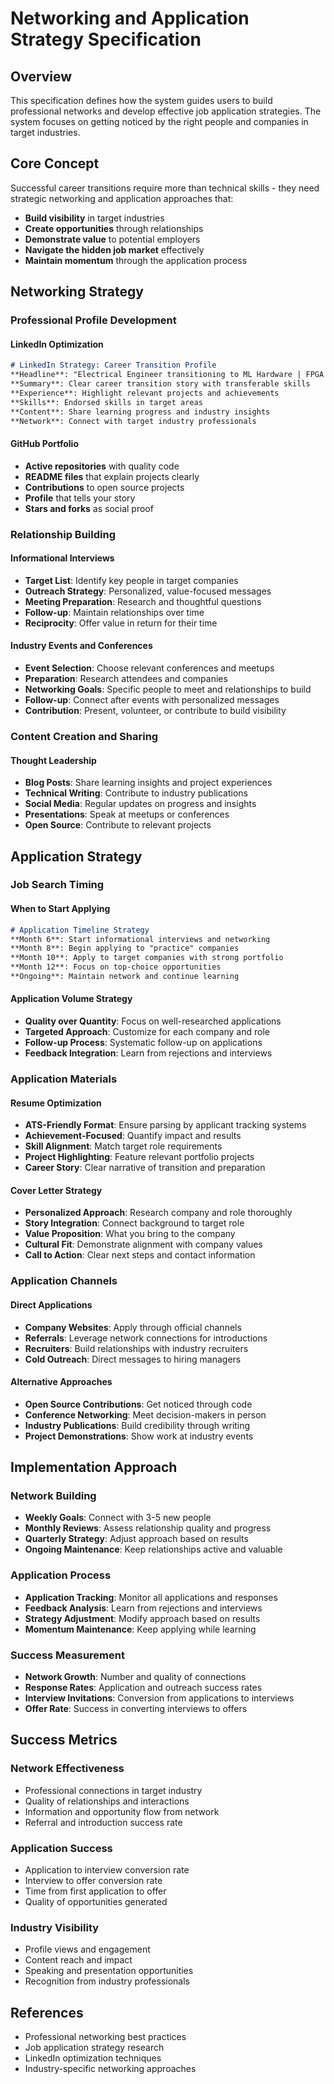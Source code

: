 # Networking and Application Strategy Specification

## Overview

This specification defines how the system guides users to build professional networks and develop effective job application strategies. The system focuses on getting noticed by the right people and companies in target industries.

## Core Concept

Successful career transitions require more than technical skills - they need strategic networking and application approaches that:
- **Build visibility** in target industries
- **Create opportunities** through relationships
- **Demonstrate value** to potential employers
- **Navigate the hidden job market** effectively
- **Maintain momentum** through the application process

## Networking Strategy

### Professional Profile Development

#### LinkedIn Optimization
```markdown
# LinkedIn Strategy: Career Transition Profile
**Headline**: "Electrical Engineer transitioning to ML Hardware | FPGA Design | Neural Networks"
**Summary**: Clear career transition story with transferable skills
**Experience**: Highlight relevant projects and achievements
**Skills**: Endorsed skills in target areas
**Content**: Share learning progress and industry insights
**Network**: Connect with target industry professionals
```

#### GitHub Portfolio
- **Active repositories** with quality code
- **README files** that explain projects clearly
- **Contributions** to open source projects
- **Profile** that tells your story
- **Stars and forks** as social proof

### Relationship Building

#### Informational Interviews
- **Target List**: Identify key people in target companies
- **Outreach Strategy**: Personalized, value-focused messages
- **Meeting Preparation**: Research and thoughtful questions
- **Follow-up**: Maintain relationships over time
- **Reciprocity**: Offer value in return for their time

#### Industry Events and Conferences
- **Event Selection**: Choose relevant conferences and meetups
- **Preparation**: Research attendees and companies
- **Networking Goals**: Specific people to meet and relationships to build
- **Follow-up**: Connect after events with personalized messages
- **Contribution**: Present, volunteer, or contribute to build visibility

### Content Creation and Sharing

#### Thought Leadership
- **Blog Posts**: Share learning insights and project experiences
- **Technical Writing**: Contribute to industry publications
- **Social Media**: Regular updates on progress and insights
- **Presentations**: Speak at meetups or conferences
- **Open Source**: Contribute to relevant projects

## Application Strategy

### Job Search Timing

#### When to Start Applying
```markdown
# Application Timeline Strategy
**Month 6**: Start informational interviews and networking
**Month 8**: Begin applying to "practice" companies
**Month 10**: Apply to target companies with strong portfolio
**Month 12**: Focus on top-choice opportunities
**Ongoing**: Maintain network and continue learning
```

#### Application Volume Strategy
- **Quality over Quantity**: Focus on well-researched applications
- **Targeted Approach**: Customize for each company and role
- **Follow-up Process**: Systematic follow-up on applications
- **Feedback Integration**: Learn from rejections and interviews

### Application Materials

#### Resume Optimization
- **ATS-Friendly Format**: Ensure parsing by applicant tracking systems
- **Achievement-Focused**: Quantify impact and results
- **Skill Alignment**: Match target role requirements
- **Project Highlighting**: Feature relevant portfolio projects
- **Career Story**: Clear narrative of transition and preparation

#### Cover Letter Strategy
- **Personalized Approach**: Research company and role thoroughly
- **Story Integration**: Connect background to target role
- **Value Proposition**: What you bring to the company
- **Cultural Fit**: Demonstrate alignment with company values
- **Call to Action**: Clear next steps and contact information

### Application Channels

#### Direct Applications
- **Company Websites**: Apply through official channels
- **Referrals**: Leverage network connections for introductions
- **Recruiters**: Build relationships with industry recruiters
- **Cold Outreach**: Direct messages to hiring managers

#### Alternative Approaches
- **Open Source Contributions**: Get noticed through code
- **Conference Networking**: Meet decision-makers in person
- **Industry Publications**: Build credibility through writing
- **Project Demonstrations**: Show work at industry events

## Implementation Approach

### Network Building
- **Weekly Goals**: Connect with 3-5 new people
- **Monthly Reviews**: Assess relationship quality and progress
- **Quarterly Strategy**: Adjust approach based on results
- **Ongoing Maintenance**: Keep relationships active and valuable

### Application Process
- **Application Tracking**: Monitor all applications and responses
- **Feedback Analysis**: Learn from rejections and interviews
- **Strategy Adjustment**: Modify approach based on results
- **Momentum Maintenance**: Keep applying while learning

### Success Measurement
- **Network Growth**: Number and quality of connections
- **Response Rates**: Application and outreach success rates
- **Interview Invitations**: Conversion from applications to interviews
- **Offer Rate**: Success in converting interviews to offers

## Success Metrics

### Network Effectiveness
- Professional connections in target industry
- Quality of relationships and interactions
- Information and opportunity flow from network
- Referral and introduction success rate

### Application Success
- Application to interview conversion rate
- Interview to offer conversion rate
- Time from first application to offer
- Quality of opportunities generated

### Industry Visibility
- Profile views and engagement
- Content reach and impact
- Speaking and presentation opportunities
- Recognition from industry professionals

## References

- Professional networking best practices
- Job application strategy research
- LinkedIn optimization techniques
- Industry-specific networking approaches 